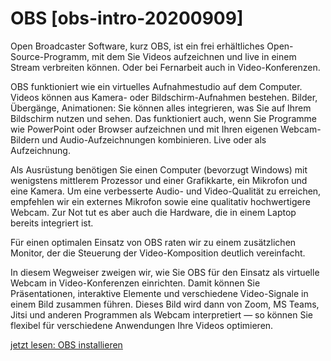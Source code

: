 # OBS [obs-intro-20200909]

Open Broadcaster Software, kurz OBS, ist ein frei erhältliches Open-Source-Programm, mit dem Sie Videos aufzeichnen und live in einem Stream verbreiten können. Oder bei Fernarbeit auch in Video-Konferenzen.

OBS funktioniert wie ein virtuelles Aufnahmestudio auf dem Computer. Videos können aus Kamera- oder Bildschirm-Aufnahmen bestehen. Bilder, Übergänge, Animationen: Sie können alles integrieren, was Sie auf Ihrem Bildschirm nutzen und sehen. Das funktioniert auch, wenn Sie Programme wie PowerPoint oder Browser aufzeichnen und mit Ihren eigenen Webcam-Bildern und Audio-Aufzeichnungen kombinieren. Live oder als Aufzeichnung.

Als Ausrüstung benötigen Sie einen Computer (bevorzugt Windows) mit wenigstens mittlerem Prozessor und einer Grafikkarte, ein Mikrofon und eine Kamera. Um eine verbesserte Audio- und Video-Qualität zu erreichen, empfehlen wir ein externes Mikrofon sowie eine qualitativ hochwertigere Webcam. Zur Not tut es aber auch die Hardware, die in einem Laptop bereits integriert ist.

Für einen optimalen Einsatz von OBS raten wir zu einem zusätzlichen Monitor, der die Steuerung der Video-Komposition deutlich vereinfacht.

In diesem Wegweiser zweigen wir, wie Sie OBS für den Einsatz als virtuelle Webcam in Video-Konferenzen einrichten. Damit können Sie Präsentationen, interaktive Elemente und verschiedene Video-Signale in einem Bild zusammen führen. Dieses Bild wird dann von Zoom, MS Teams, Jitsi und anderen Programmen als Webcam interpretiert — so können Sie flexibel für verschiedene Anwendungen Ihre Videos optimieren.

[jetzt lesen: OBS installieren](#obs-los-20200909)
